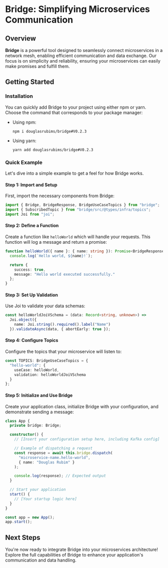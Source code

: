 # Bridge: Simplifying Microservices Communication

## Overview

**Bridge** is a powerful tool designed to seamlessly connect microservices in a network mesh, enabling efficient communication and data exchange. Our focus is on simplicity and reliability, ensuring your microservices can easily make promises and fulfill them.

## Getting Started

### Installation

You can quickly add Bridge to your project using either npm or yarn. Choose the command that corresponds to your package manager:

- Using npm:
  ```
  npm i douglasrubims/bridge#V0.2.3
  ```
- Using yarn:
  ```
  yarn add douglasrubims/bridge#V0.2.3
  ```

### Quick Example

Let's dive into a simple example to get a feel for how Bridge works.

#### Step 1: Import and Setup

First, import the necessary components from Bridge:

```typescript
import { Bridge, BridgeResponse, BridgeUseCaseTopics } from "bridge";
import { SubscribedTopic } from "bridge/src/@types/infra/topics";
import Joi from "joi";
```

#### Step 2: Define a Function

Create a function like `helloWorld` which will handle your requests. This function will log a message and return a promise:

```typescript
function helloWorld({ name }: { name: string }): Promise<BridgeResponse> {
  console.log(`Hello world, ${name}!`);

  return {
    success: true,
    message: "Hello world executed successfully."
  };
}
```

#### Step 3: Set Up Validation

Use Joi to validate your data schemas:

```typescript
const helloWorldJoiVSchema = (data: Record<string, unknown>) =>
  Joi.object({
    name: Joi.string().required().label("Name")
  }).validateAsync(data, { abortEarly: true });
```

#### Step 4: Configure Topics

Configure the topics that your microservice will listen to:

```typescript
const TOPICS: BridgeUseCaseTopics = {
  "hello-world": {
    useCase: helloWorld,
    validation: helloWorldJoiVSchema
  }
};
```

#### Step 5: Initialize and Use Bridge

Create your application class, initialize Bridge with your configuration, and demonstrate sending a message:

```typescript
class App {
  private bridge: Bridge;

  constructor() {
    // [Insert your configuration setup here, including Kafka config]

    // Example of dispatching a request
    const response = await this.bridge.dispatch(
      "microservice-name.hello-world",
      { name: "Douglas Rubim" }
    );

    console.log(response); // Expected output
  }

  // Start your application
  start() {
    // [Your startup logic here]
  }
}

const app = new App();
app.start();
```

## Next Steps

You're now ready to integrate Bridge into your microservices architecture! Explore the full capabilities of Bridge to enhance your application's communication and data handling.

